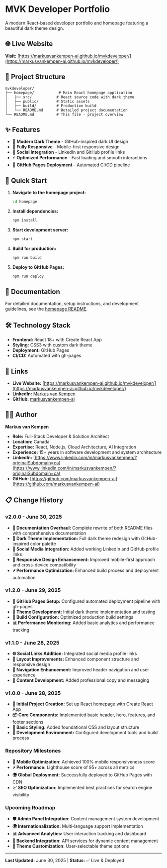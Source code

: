 # MVK Developer Portfolio

A modern React-based developer portfolio and homepage featuring a beautiful dark theme design.

## 🌐 Live Website

**Visit:** [https://markusvankempen-ai.github.io/mvkdeveloper/](https://markusvankempen-ai.github.io/mvkdeveloper/)

## 📁 Project Structure

```
mvkdeveloper/
├── homepage/           # Main React homepage application
│   ├── src/           # React source code with dark theme
│   ├── public/        # Static assets
│   ├── build/         # Production build
│   └── README.md      # Detailed project documentation
└── README.md          # This file - project overview
```

## ✨ Features

- 🌙 **Modern Dark Theme** - GitHub-inspired dark UI design
- 📱 **Fully Responsive** - Mobile-first responsive design
- 🔗 **Social Integration** - LinkedIn and GitHub profile links
- ⚡ **Optimized Performance** - Fast loading and smooth interactions
- 🚀 **GitHub Pages Deployment** - Automated CI/CD pipeline

## 🚀 Quick Start

1. **Navigate to the homepage project:**
   ```bash
   cd homepage
   ```

2. **Install dependencies:**
   ```bash
   npm install
   ```

3. **Start development server:**
   ```bash
   npm start
   ```

4. **Build for production:**
   ```bash
   npm run build
   ```

5. **Deploy to GitHub Pages:**
   ```bash
   npm run deploy
   ```

## 📖 Documentation

For detailed documentation, setup instructions, and development guidelines, see the [homepage README](./homepage/README.md).

## 🛠️ Technology Stack

- **Frontend:** React 18+ with Create React App
- **Styling:** CSS3 with custom dark theme
- **Deployment:** GitHub Pages
- **CI/CD:** Automated with gh-pages

## 🔗 Links

- **Live Website:** [https://markusvankempen-ai.github.io/mvkdeveloper/](https://markusvankempen-ai.github.io/mvkdeveloper/)
- **LinkedIn:** [Markus van Kempen](https://www.linkedin.com/in/markusvankempen/?originalSubdomain=ca)
- **GitHub:** [markusvankempen-ai](https://github.com/markusvankempen-ai)

## 👨‍💻 Author

**Markus van Kempen**
- **Role:** Full-Stack Developer & Solution Architect
- **Location:** Canada
- **Expertise:** React, Node.js, Cloud Architecture, AI Integration
- **Experience:** 15+ years in software development and system architecture
- **LinkedIn:** [https://www.linkedin.com/in/markusvankempen/?originalSubdomain=ca](https://www.linkedin.com/in/markusvankempen/?originalSubdomain=ca)
- **GitHub:** [https://github.com/markusvankempen-ai](https://github.com/markusvankempen-ai)

## 📋 Change History

### v2.0.0 - June 30, 2025
- **📝 Documentation Overhaul:** Complete rewrite of both README files with comprehensive documentation
- **🌙 Dark Theme Implementation:** Full dark theme redesign with GitHub-inspired color palette  
- **🔗 Social Media Integration:** Added working LinkedIn and GitHub profile links
- **📱 Responsive Design Enhancement:** Improved mobile-first approach and cross-device compatibility
- **⚡ Performance Optimization:** Enhanced build process and deployment automation

### v1.2.0 - June 29, 2025
- **🚀 GitHub Pages Setup:** Configured automated deployment pipeline with gh-pages
- **🎨 Theme Development:** Initial dark theme implementation and testing
- **🔧 Build Configuration:** Optimized production build settings
- **📊 Performance Monitoring:** Added basic analytics and performance tracking

### v1.1.0 - June 28, 2025
- **🌐 Social Links Addition:** Integrated social media profile links
- **📐 Layout Improvements:** Enhanced component structure and responsive design
- **🔄 Navigation Enhancement:** Improved header navigation and user experience
- **📝 Content Development:** Added professional copy and messaging

### v1.0.0 - June 28, 2025
- **🎉 Initial Project Creation:** Set up React homepage with Create React App
- **📦 Core Components:** Implemented basic header, hero, features, and footer sections
- **🎨 Basic Styling:** Added foundational CSS and layout structure
- **🔧 Development Environment:** Configured development tools and build process

### Repository Milestones
- **📱 Mobile Optimization:** Achieved 100% mobile responsiveness score
- **⚡ Performance:** Lighthouse score of 95+ across all metrics
- **🌍 Global Deployment:** Successfully deployed to GitHub Pages with CDN
- **📈 SEO Optimization:** Implemented best practices for search engine visibility

### Upcoming Roadmap
- **🛡️ Admin Panel Integration:** Content management system development
- **🌍 Internationalization:** Multi-language support implementation  
- **📊 Advanced Analytics:** User interaction tracking and dashboard
- **🔌 Backend Integration:** API services for dynamic content management
- **🎨 Theme Customization:** User-selectable theme options

---

**Last Updated:** June 30, 2025 | **Status:** ✅ Live & Deployed

